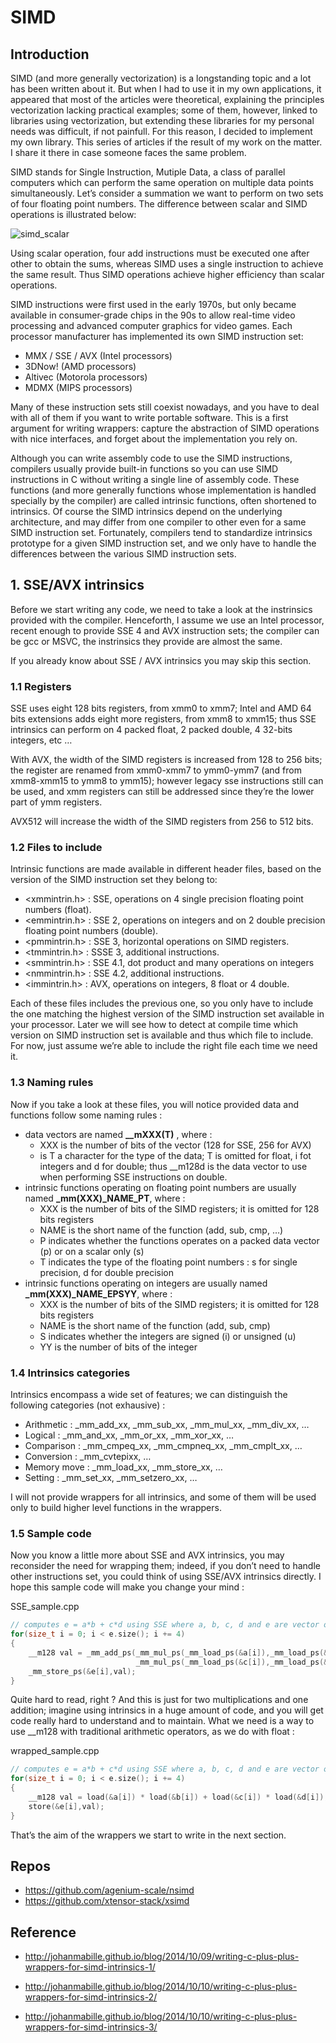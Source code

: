# SIMD

## Introduction

SIMD (and more generally vectorization) is a longstanding topic and a lot has been written about it. But when I had to use it in my own applications, it appeared that most of the articles were theoretical, explaining the principles vectorization lacking practical examples; some of them, however, linked to libraries using vectorization, but extending these libraries for my personal needs was difficult, if not painfull. For this reason, I decided to implement my own library. This series of articles if the result of my work on the matter. I share it there in case someone faces the same problem.

SIMD stands for Single Instruction, Mutiple Data, a class of parallel computers which can perform the same operation on multiple data points simultaneously. Let’s consider a summation we want to perform on two sets of four floating point numbers. The difference between scalar and SIMD operations is illustrated below:

![simd_scalar](http://johanmabille.github.io/images/simd_scalar.png)

Using scalar operation, four add instructions must be executed one after other to obtain the sums, whereas SIMD uses a single instruction to achieve the same result. Thus SIMD operations achieve higher efficiency than scalar operations.

SIMD instructions were first used in the early 1970s, but only became available in consumer-grade chips in the 90s to allow real-time video processing and advanced computer graphics for video games. Each processor manufacturer has implemented its own SIMD instruction set:

- MMX / SSE / AVX (Intel processors)
- 3DNow! (AMD processors)
- Altivec (Motorola processors)
- MDMX (MIPS processors)

Many of these instruction sets still coexist nowadays, and you have to deal with all of them if you want to write portable software. This is a first argument for writing wrappers: capture the abstraction of SIMD operations with nice interfaces, and forget about the implementation you rely on.

Although you can write assembly code to use the SIMD instructions, compilers usually provide built-in functions so you can use SIMD instructions in C without writing a single line of assembly code. These functions (and more generally functions whose implementation is handled specially by the compiler) are called intrinsic functions, often shortened to intrinsics. Of course the SIMD intrinsics depend on the underlying architecture, and may differ from one compiler to other even for a same SIMD instruction set. Fortunately, compilers tend to standardize intrinsics prototype for a given SIMD instruction set, and we only have to handle the differences between the various SIMD instruction sets.

## 1. SSE/AVX intrinsics

Before we start writing any code, we need to take a look at the instrinsics provided with the compiler. Henceforth, I assume we use an Intel processor, recent enough to provide SSE 4 and AVX instruction sets; the compiler can be gcc or MSVC, the instrinsics they provide are almost the same.

If you already know about SSE / AVX intrinsics you may skip this section.

### 1.1 Registers

SSE uses eight 128 bits registers, from xmm0 to xmm7; Intel and AMD 64 bits extensions adds eight more registers, from xmm8 to xmm15; thus SSE intrinsics can perform on 4 packed float, 2 packed double, 4 32-bits integers, etc …

With AVX, the width of the SIMD registers is increased from 128 to 256 bits; the register are renamed from xmm0-xmm7 to ymm0-ymm7 (and from xmm8-xmm15 to ymm8 to ymm15); however legacy sse instructions still can be used, and xmm registers can still be addressed since they’re the lower part of ymm registers.

AVX512 will increase the width of the SIMD registers from 256 to 512 bits.

### 1.2 Files to include

Intrinsic functions are made available in different header files, based on the version of the SIMD instruction set they belong to:

- <xmmintrin.h> : SSE, operations on 4 single precision floating point numbers (float).
- <emmintrin.h> : SSE 2, operations on integers and on 2 double precision floating point numbers (double).
- <pmmintrin.h> : SSE 3, horizontal operations on SIMD registers.
- <tmmintrin.h> : SSSE 3, additional instructions.
- <smmintrin.h> : SSE 4.1, dot product and many operations on integers
- <nmmintrin.h> : SSE 4.2, additional instructions.
- <immintrin.h> : AVX, operations on integers, 8 float or 4 double.

Each of these files includes the previous one, so you only have to include the one matching the highest version of the SIMD instruction set available in your processor. Later we will see how to detect at compile time which version on SIMD instruction set is available and thus which file to include. For now, just assume we’re able to include the right file each time we need it.

### 1.3 Naming rules

Now if you take a look at these files, you will notice provided data and functions follow some naming rules :

- data vectors are named  **__mXXX(T)** , where :
  - XXX is the number of bits of the vector (128 for SSE, 256 for AVX)
  - is T a character for the type of the data; T is omitted for float, i fot integers and d for double; thus __m128d is the data vector to use when performing SSE instructions on double.
- intrinsic functions operating on floating point numbers are usually named **\_mm(XXX)_NAME_PT**, where :
  - XXX is the number of bits of the SIMD registers; it is omitted for 128 bits registers
  - NAME is the short name of the function (add, sub, cmp, …)
  - P indicates whether the functions operates on a packed data vector (p) or on a scalar only (s)
  - T indicates the type of the floating point numbers : s for single precision, d for double precision
- intrinsic functions operating on integers are usually named **\_mm(XXX)_NAME_EPSYY**, where :
  - XXX is the number of bits of the SIMD registers; it is omitted for 128 bits registers
  - NAME is the short name of the function (add, sub, cmp)
  - S indicates whether the integers are signed (i) or unsigned (u)
  - YY is the number of bits of the integer

### 1.4 Intrinsics categories

Intrinsics encompass a wide set of features; we can distinguish the following categories (not exhausive) :

- Arithmetic : _mm_add_xx, _mm_sub_xx, _mm_mul_xx, _mm_div_xx, …
- Logical : _mm_and_xx, _mm_or_xx, _mm_xor_xx, …
- Comparison : _mm_cmpeq_xx, _mm_cmpneq_xx, _mm_cmplt_xx, …
- Conversion : _mm_cvtepixx, …
- Memory move : _mm_load_xx, _mm_store_xx, …
- Setting : _mm_set_xx, _mm_setzero_xx, …

I will not provide wrappers for all intrinsics, and some of them will be used only to build higher level functions in the wrappers.

### 1.5 Sample code

Now you know a little more about SSE and AVX intrinsics, you may reconsider the need for wrapping them; indeed, if you don’t need to handle other instructions set, you could think of using SSE/AVX intrinsics directly. I hope this sample code will make you change your mind :

SSE_sample.cpp

```cpp
// computes e = a*b + c*d using SSE where a, b, c, d and e are vector of floats
for(size_t i = 0; i < e.size(); i += 4)
{
    __m128 val = _mm_add_ps(_mm_mul_ps(_mm_load_ps(&a[i]),_mm_load_ps(&b[i])),
                            _mm_mul_ps(_mm_load_ps(&c[i]),_mm_load_ps(&d[i])));
    _mm_store_ps(&e[i],val);
}
```

Quite hard to read, right ? And this is just for two multiplications and one addition; imagine using intrinsics in a huge amount of code, and you will get code really hard to understand and to maintain. What we need is a way to use __m128 with traditional arithmetic operators, as we do with float :

wrapped_sample.cpp

```cpp
// computes e = a*b + c*d using SSE where a, b, c, d and e are vector of floats
for(size_t i = 0; i < e.size(); i += 4)
{
    __m128 val = load(&a[i]) * load(&b[i]) + load(&c[i]) * load(&d[i]);
    store(&e[i],val);
}
```

That’s the aim of the wrappers we start to write in the next section.

## Repos

* https://github.com/agenium-scale/nsimd
* https://github.com/xtensor-stack/xsimd

## Reference

* http://johanmabille.github.io/blog/2014/10/09/writing-c-plus-plus-wrappers-for-simd-intrinsics-1/

* http://johanmabille.github.io/blog/2014/10/10/writing-c-plus-plus-wrappers-for-simd-intrinsics-2/
* http://johanmabille.github.io/blog/2014/10/10/writing-c-plus-plus-wrappers-for-simd-intrinsics-3/